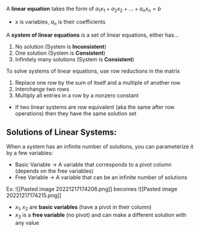 A **linear equation** takes the form of $a_1x_1 + a_2x_2 + … + a_nx_n = b$
- x is variables, $a_n$ is their coefficients

A **system of linear equations** is a set of linear equations, either has…
1. No solution (System is **Inconsistent**)
2. One solution (System is **Consistent**)
3. Infinitely many solutions (System is **Consistent**)

To solve systems of linear equations, use row reductions in the matrix
1. Replace one row by the sum of itself and a multiple of another row
2. Interchange two rows
3. Multiply all entries in a row by a nonzero constant
- If two linear systems are row equivalent (aka the same after row operations) then they have the same solution set



## Solutions of Linear Systems:
When a system has an infinite number of solutions, you can parameterize it by a few variables:
- Basic Variable → A variable that corresponds to a pivot column (depends on the free variables)
- Free Variable → A variable that can be an infinite number of solutions

Ex:
![[Pasted image 20221217174206.png]]     becomes      ![[Pasted image 20221217174215.png]] 
- $x_1, x_2$ are **basic variables** (have a pivot in their column)
- $x_3$ is a **free variable** (no pivot) and can make a different solution with any value
